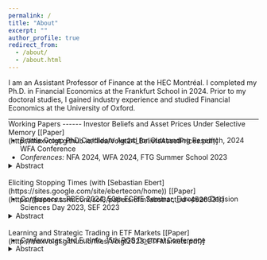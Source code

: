 ```yaml
---
permalink: /
title: "About"
excerpt: ""
author_profile: true
redirect_from: 
  - /about/
  - /about.html
---
```


I am an Assistant Professor of Finance at the HEC Montréal. I completed my Ph.D. in Financial Economics at the Frankfurt School in 2024. Prior to my doctoral studies, I gained industry experience and studied Financial Economics at the University of Oxford.

<hr style="border-top-color:black; margin-block-end:0">
Working Papers
------
Investor Beliefs and Asset Prices Under Selective Memory [[Paper](http://maxvoigt.github.io/files/Voigt24_BeliefsAssetPrices.pdf)]
  <ul style="margin-top:-1.3em">
   <li>Brattle Group PhD Candidate Award for Outstanding Research, 2024 WFA Conference</li>
   <li><i>Conferences:</i> NFA 2024, WFA 2024, FTG Summer School 2023</li>
  </ul>
  <details style="margin-top:-1em"><summary>Abstract</summary>I present a consumption-based asset pricing model in which the representative agent selectively recalls past fundamentals that resemble current fundamentals and updates beliefs as if the recalled observations are all that occurred. This similarity-weighted selective memory jointly explains important facts about belief formation, survey data, and realized asset prices. Subjective expectations overreact and are procyclical, the subjective volatility is countercyclical, and the subjective risk premium has a low volatility. In contrast, realized returns are predictably countercyclical, highly volatile, and unrelated to variation of objective risk measures. My results suggest that human memory can simultaneously account for individual-level data and aggregate asset pricing facts.
  </details>

<br>
Eliciting Stopping Times (with [Sebastian Ebert](https://sites.google.com/site/ebertecon/home)) [[Paper](https://papers.ssrn.com/sol3/papers.cfm?abstract_id=4526931)]
  <ul style="margin-top:-1.3em">
   <li><i>Conferences:</i> RBFC 2024, 50th EGRIE Seminar, European Decision Sciences Day 2023, SEF 2023</li>
  </ul>
  <details style="margin-top:-1em"><summary>Abstract</summary>We propose an experimental method to elicit stopping times—each subject’s complete contingent plan for taking a risk for up to five times—to study repeated risk-taking under precommitment. In addition to time- and outcome-contingent risk-taking, we allow some subjects to use path-dependent or randomized stopping times. Our experimental design thus allows for hundreds of different risk-taking plans. Using an unsupervised machine-learning algorithm, we find that individuals’ risk-taking strategies map well to stop-loss, take-profit, or buy-and-hold strategies. Most strategies are of a continue-when-winning and stop-when-losing type, with a profit-trailing stopping barrier. Path-dependence and randomization are used extensively, even if they are costly. We further analyze dynamic consistency in a sequential risk-taking task and find that subjects largely follow the unconstrained plans that we elicited.
  </details>

<br>
Learning and Strategic Trading in ETF Markets [[Paper](http://maxvoigt.github.io/files/Voigt2023_ETFMarkets.pdf)]
  <ul style="margin-top:-1.3em">
   <li><i>Conferences:</i> 3rd FutInfo, 15th RGS Doctoral Conference</li>
  </ul>
  <details style="margin-top:-1em"><summary>Abstract</summary>Designated broker-dealers arbitrage away differences between the market price of an ETF and the net asset value of the underlying assets. Using a dynamic strategic trading model, I show that this arbitrage mechanism increases long-term price informativeness but reduces short-term price informativeness. The information contained in the ETF price leads to additional learning, which improves long-term price informativeness. However, traders informed about the value of an underlying asset use their informational advantage to forecast arbitrage-induced price changes of all other assets contained in the ETF. The predictability of future price changes induces speculative cross-asset trading, which reduces short-term price informativeness. Thus, regulation targeting ETFs must balance short- and long-term price informativeness.
  </details>